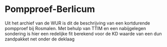 # Pompproef-Berlicum
Uit het archief van de WUR is dit de beschrijving van een kortdurende pompproef bij Rosmalen. Met behulp van TTIM en een nabijgelegen sondering is hier een redelijke fit berekend voor de KD waarde van een dun zandpakket net onder de deklaag
